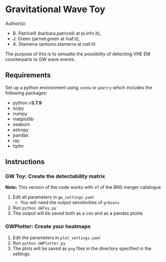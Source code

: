 # Gravitational Wave Toy

Author(s): 
- B. Patricelli (barbara.patricelli at pi.infn.it),
- J. Green (jarred.green at inaf.it),
- A. Stamerra (antonio.stamerra at inaf.it)

The purpose of this is to simualte the possibility of detecting VHE EM counterparts to GW wave events.
      
## Requirements
Set up a python environment using `conda` or `poetry` which includes the following packages:
- python v**3.7.9**
- scipy
- numpy
- matplotlib
- seaborn
- astropy
- pandas
- ray
- tqdm

## Instructions
### GW Toy: Create the detectability matrix
**Note:** This version of the code works with v1 of the BNS merger catalogue
1. Edit all parameters in `gw_settings.yaml`
   - You will need the output sensitivities of `grbsens`
2. Run `python GWToy.py`
3. The output will be saved both as a csv and as a pandas pickle

### GWPlotter: Create your heatmaps
1. Edit the parameters in `plot_settings.yaml`
2. Run `python GWPlotter.py`
3. The plots will be saved as `png` files in the directory specified in the settings.
